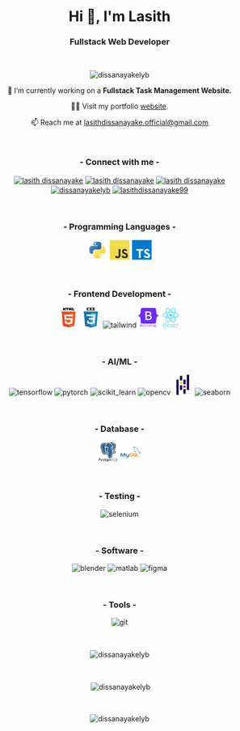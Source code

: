 <h1 align="center">Hi 👋, I'm Lasith</h1>
<h3 align="center">Fullstack Web Developer</h3>

</br>

<p align="center"> <img src="https://komarev.com/ghpvc/?username=dissanayakelyb&label=Profile%20views&color=0e75b6&style=flat" alt="dissanayakelyb" /> </p>
<p align="center"> 🔭 I’m currently working on a <b>Fullstack Task Management Website.</b> </p>
<p align="center"> 👨‍💻 Visit my portfolio <a href="https://lasith.netlify.app" target="_blank">website</a>. </p>
<p align="center"> 📫 Reach me at <a href="lasithdissanayake.official@gmail.com">lasithdissanayake.official@gmail.com</a></p>

</br>

<h3 align="center"> - Connect with me - </h3>
<p align="center">
<a href="https://linkedin.com/in/lasith dissanayake" target="blank"><img align="center" src="https://raw.githubusercontent.com/rahuldkjain/github-profile-readme-generator/master/src/images/icons/Social/linked-in-alt.svg" alt="lasith dissanayake" height="30" width="40" /></a>
<a href="https://fb.com/lasith dissanayake" target="blank"><img align="center" src="https://raw.githubusercontent.com/rahuldkjain/github-profile-readme-generator/master/src/images/icons/Social/facebook.svg" alt="lasith dissanayake" height="30" width="40" /></a>
<a href="https://www.youtube.com/c/lasith dissanayake" target="blank"><img align="center" src="https://raw.githubusercontent.com/rahuldkjain/github-profile-readme-generator/master/src/images/icons/Social/youtube.svg" alt="lasith dissanayake" height="30" width="40" /></a>
<a href="https://www.hackerrank.com/dissanayakelyb" target="blank"><img align="center" src="https://raw.githubusercontent.com/rahuldkjain/github-profile-readme-generator/master/src/images/icons/Social/hackerrank.svg" alt="dissanayakelyb" height="30" width="40" /></a>
<a href="https://www.leetcode.com/lasithdissanayake99" target="blank"><img align="center" src="https://raw.githubusercontent.com/rahuldkjain/github-profile-readme-generator/master/src/images/icons/Social/leet-code.svg" alt="lasithdissanayake99" height="30" width="40" /></a>
</p>

</br>

<h3 align="center"> - Programming Languages -</h3>
<p align="center">
<img src="https://raw.githubusercontent.com/devicons/devicon/master/icons/python/python-original.svg" alt="python" width="40" height="40"/>
<img src="https://raw.githubusercontent.com/devicons/devicon/master/icons/javascript/javascript-original.svg" alt="javascript" width="40" height="40"/>
<img src="https://raw.githubusercontent.com/devicons/devicon/master/icons/typescript/typescript-original.svg" alt="typescript" width="40" height="40"/>
</p>
</br>
<h3 align="center"> - Frontend Development - </h3>
<p align="center">
<img src="https://raw.githubusercontent.com/devicons/devicon/master/icons/html5/html5-original-wordmark.svg" alt="html5" width="40" height="40"/>
<img src="https://raw.githubusercontent.com/devicons/devicon/master/icons/css3/css3-original-wordmark.svg" alt="css3" width="40" height="40"/>
<img src="https://www.vectorlogo.zone/logos/tailwindcss/tailwindcss-icon.svg" alt="tailwind" width="40" height="40"/>
<img src="https://raw.githubusercontent.com/devicons/devicon/master/icons/bootstrap/bootstrap-plain-wordmark.svg" alt="bootstrap" width="40" height="40"/>
<img src="https://raw.githubusercontent.com/devicons/devicon/master/icons/react/react-original-wordmark.svg" alt="react" width="40" height="40"/>
</p>
</br>
<h3 align="center"> - AI/ML - </h3>
<p align="center">
<img src="https://www.vectorlogo.zone/logos/tensorflow/tensorflow-icon.svg" alt="tensorflow" width="40" height="40"/> 
<img src="https://www.vectorlogo.zone/logos/pytorch/pytorch-icon.svg" alt="pytorch" width="40" height="40"/>
<img src="https://upload.wikimedia.org/wikipedia/commons/0/05/Scikit_learn_logo_small.svg" alt="scikit_learn" width="40" height="40"/>
<img src="https://www.vectorlogo.zone/logos/opencv/opencv-icon.svg" alt="opencv" width="40" height="40"/> 
<img src="https://raw.githubusercontent.com/devicons/devicon/2ae2a900d2f041da66e950e4d48052658d850630/icons/pandas/pandas-original.svg" alt="pandas" width="40" height="40"/>
<img src="https://seaborn.pydata.org/_images/logo-mark-lightbg.svg" alt="seaborn" width="40" height="40"/>
</p>
</br>
<h3 align="center"> - Database - </h3>
<p align="center">
<img src="https://raw.githubusercontent.com/devicons/devicon/master/icons/postgresql/postgresql-original-wordmark.svg" alt="postgresql" width="40" height="40"/>
<img src="https://raw.githubusercontent.com/devicons/devicon/master/icons/mysql/mysql-original-wordmark.svg" alt="mysql" width="40" height="40"/>
</p>
</br>
<h3 align="center"> - Testing - </h3>
<p align="center">
<img src="https://raw.githubusercontent.com/detain/svg-logos/780f25886640cef088af994181646db2f6b1a3f8/svg/selenium-logo.svg" alt="selenium" width="40" height="40"/>
</p>
</br>
<h3 align="center"> - Software - </h3>
<p align="center">
<img src="https://download.blender.org/branding/community/blender_community_badge_white.svg" alt="blender" width="40" height="40"/>
<img src="https://upload.wikimedia.org/wikipedia/commons/2/21/Matlab_Logo.png" alt="matlab" width="40" height="40"/>
<img src="https://www.vectorlogo.zone/logos/figma/figma-icon.svg" alt="figma" width="40" height="40"/>
</p>
</br>
<h3 align="center"> - Tools - </h3>
<p align="center">
<img src="https://www.vectorlogo.zone/logos/git-scm/git-scm-icon.svg" alt="git" width="40" height="40"/>
</p>
</br>
<p align="center"><img align="center" src="https://github-readme-stats.vercel.app/api/top-langs?username=dissanayakelyb&show_icons=true&locale=en&layout=compact" alt="dissanayakelyb" /></p>
</br>
<p align="center">&nbsp;<img align="center" src="https://github-readme-stats.vercel.app/api?username=dissanayakelyb&show_icons=true&locale=en" alt="dissanayakelyb" /></p>
</br>
<p align="center"><img align="center" src="https://github-readme-streak-stats.herokuapp.com/?user=dissanayakelyb&" alt="dissanayakelyb" /></p>
